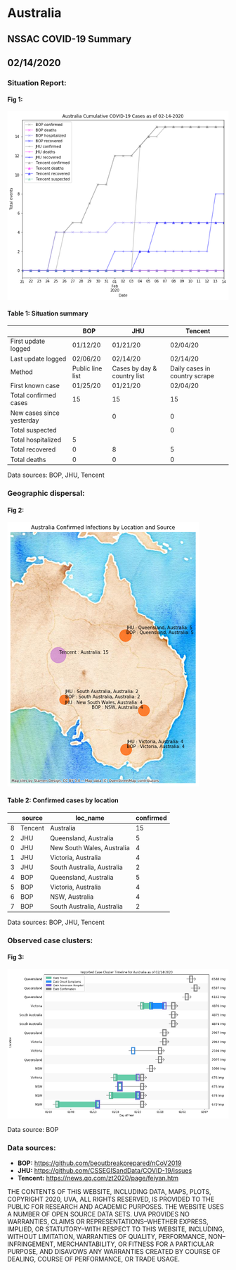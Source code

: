 # Australia
## NSSAC COVID-19 Summary
## 02/14/2020



 ### Situation Report:
#### Fig 1:
![Australia cases](../merged_histories/Australia_merged_histories.png)

#### Table 1: Situation summary
|                           | BOP              | JHU                         | Tencent                       |
|---------------------------|------------------|-----------------------------|-------------------------------|
| First update logged       | 01/12/20         | 01/21/20                    | 02/04/20                      |
| Last update logged        | 02/06/20         | 02/14/20                    | 02/14/20                      |
| Method                    | Public line list | Cases by day & country list | Daily cases in country scrape |
| First known case          | 01/25/20         | 01/21/20                    | 02/04/20                      |
| Total confirmed cases     | 15               | 15                          | 15                            |
| New cases since yesterday |                  | 0                           | 0                             |
| Total suspected           |                  |                             | 0                             |
| Total hospitalized        | 5                |                             |                               |
| Total recovered           | 0                | 8                           | 5                             |
| Total deaths              | 0                | 0                           | 0                             |
Data sources: BOP, JHU, Tencent


### Geographic dispersal:
#### Fig 2:
![Australia mapped](../case_locs/Australia_case_locs.png)

#### Table 2: Confirmed cases by location
|    | source   | loc_name                   |   confirmed |
|----|----------|----------------------------|-------------|
|  8 | Tencent  | Australia                  |          15 |
|  2 | JHU      | Queensland, Australia      |           5 |
|  0 | JHU      | New South Wales, Australia |           4 |
|  1 | JHU      | Victoria, Australia        |           4 |
|  3 | JHU      | South Australia, Australia |           2 |
|  4 | BOP      | Queensland, Australia      |           5 |
|  5 | BOP      | Victoria, Australia        |           4 |
|  6 | BOP      | NSW, Australia             |           4 |
|  7 | BOP      | South Australia, Australia |           2 |

Data sources: BOP, JHU, Tencent


### Observed case clusters:
#### Fig 3:
![Australia cases](../cluster_analysis/Australia_imported_cases.png)



Data source: BOP


### Data sources:
* **BOP:** https://github.com/beoutbreakprepared/nCoV2019
* **JHU:** https://github.com/CSSEGISandData/COVID-19/issues
* **Tencent:** https://news.qq.com/zt2020/page/feiyan.htm
    
    
    
    
    
THE CONTENTS OF THIS WEBSITE, INCLUDING DATA, MAPS, PLOTS, COPYRIGHT 2020, UVA, ALL RIGHTS RESERVED, IS PROVIDED TO THE PUBLIC FOR RESEARCH AND ACADEMIC PURPOSES. THE WEBSITE USES A NUMBER OF OPEN SOURCE DATA SETS. UVA PROVIDES NO WARRANTIES, CLAIMS OR REPRESENTATIONS–WHETHER EXPRESS, IMPLIED, OR STATUTORY–WITH RESPECT TO THIS WEBSITE, INCLUDING, WITHOUT LIMITATION, WARRANTIES OF QUALITY, PERFORMANCE, NON–INFRINGEMENT, MERCHANTABILITY, OR FITNESS FOR A PARTICULAR PURPOSE, AND DISAVOWS ANY WARRANTIES CREATED BY COURSE OF DEALING, COURSE OF PERFORMANCE, OR TRADE USAGE.